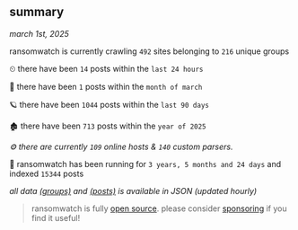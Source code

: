 
## summary
_march 1st, 2025_

ransomwatch is currently crawling `492` sites belonging to `216` unique groups

⏲ there have been `14` posts within the `last 24 hours`

🦈 there have been `1` posts within the `month of march`

🪐 there have been `1044` posts within the `last 90 days`

🏚 there have been `713` posts within the `year of 2025`

_⚙️ there are currently `109` online hosts & `140` custom parsers._

🦕 ransomwatch has been running for `3 years, 5 months and 24 days` and indexed `15344` posts

_all data  [(groups)](http://ransomwhat.telemetry.ltd/groups) and [(posts)](http://ransomwhat.telemetry.ltd/posts) is available in JSON (updated hourly)_

> ransomwatch is fully [open source](https://github.com/joshhighet/ransomwatch#ransomwatch--). please consider [sponsoring](https://github.com/sponsors/joshhighet) if you find it useful!
